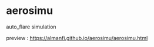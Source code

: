 # aerosimu
auto_flare simulation

preview : <a href="https://almanfi.github.io/aerosimu/aerosimu.html">https://almanfi.github.io/aerosimu/aerosimu.html</a>
